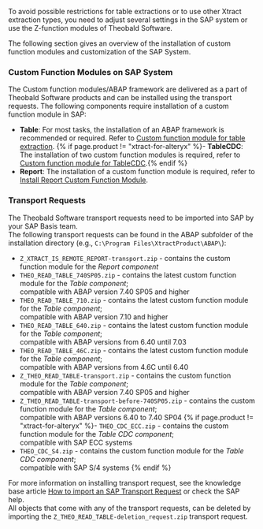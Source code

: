 To avoid possible restrictions for table extractions or to use other Xtract extraction types, you need to adjust several settings in the SAP system or use the Z-function modules of Theobald Software.

The following section gives an overview of the installation of custom function modules and customization of the SAP System.


### Custom Function Modules on SAP System

The Custom function modules/ABAP framework are delivered as a part of Theobald Software products and can be installed using the transport requests.
The following components require installation of a custom function module in SAP:

- **Table**: For most tasks, the installation of an ABAP framework is recommended or required. Refer to [Custom function module for table extraction](./sap-customizing/custom-function-module-for-table-extraction). 
{% if page.product != "xtract-for-alteryx" %}- **TableCDC**: The installation of two custom function modules is required, refer to [Custom function module for TableCDC](./sap-customizing/custom-function-module-for-tablecdc).{% endif %}
- **Report**: The installation of a custom function module is required, refer to [Install Report Custom Function Module](./sap-customizing/install-report-custom-function-module).

### Transport Requests

The Theobald Software transport requests need to be imported into SAP by your SAP Basis team.<br>
The following transport requests can be found in the ABAP subfolder of the installation directory (e.g., `C:\Program Files\XtractProduct\ABAP\`):

- `Z_XTRACT_IS_REMOTE_REPORT-transport.zip` - contains the custom function module for the *Report component*
- `THEO_READ_TABLE_740SP05.zip` - contains the latest custom function module for the *Table component*; <br> compatible with ABAP version 7.40 SP05 and higher
- `THEO_READ_TABLE_710.zip` - contains the latest custom function module for the *Table component*; <br> compatible with ABAP version 7.10 and higher
- `THEO_READ_TABLE_640.zip` - contains the latest custom function module for the *Table component*; <br> compatible with ABAP versions from 6.40 until 7.03
- `THEO_READ_TABLE_46C.zip` - contains the latest custom function module for the *Table component*; <br> compatible with ABAP versions from 4.6C until 6.40
- `Z_THEO_READ_TABLE-transport.zip` - contains the custom function module for the *Table component*; <br> compatible with ABAP version 7.40 SP05 and higher
- `Z_THEO_READ_TABLE-transport-before-740SP05.zip` - contains the custom function module for the *Table component*; <br>compatible with ABAP versions 6.40 to 7.40 SP04
{% if page.product != "xtract-for-alteryx" %}- `THEO_CDC_ECC.zip` - contains the custom function module for the *Table CDC component*;<br> compatible with SAP ECC systems
- `THEO_CDC_S4.zip` - contains the custom function module for the *Table CDC component*;<br> compatible with SAP S/4 systems {% endif %}


For more information on installing transport request, see the knowledge base article [How to import an SAP Transport Request](https://kb.theobald-software.com/sap/how-to-import-an-sap-transport-request-with-the-transport-management-system-stms) or check the SAP help. <br>
All objects that come with any of the transport requests, can be deleted by importing the `Z_THEO_READ_TABLE-deletion_request.zip` transport request.

